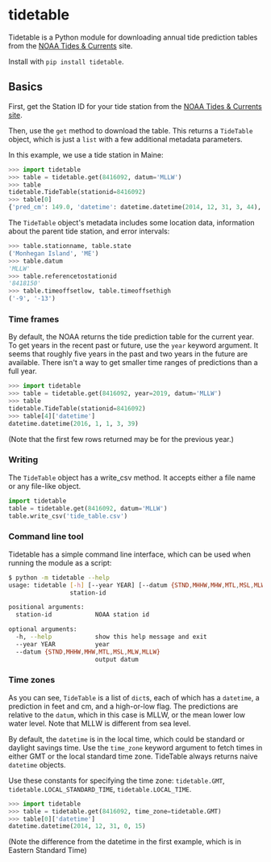tidetable
=========

Tidetable is a Python module for downloading annual tide prediction tables from the [NOAA Tides & Currents](http://tidesandcurrents.noaa.gov) site.

Install with `pip install tidetable`.

## Basics

First, get the Station ID for your tide station from the [NOAA Tides & Currents site](http://tidesandcurrents.noaa.gov/tide_predictions.html).

Then, use the `get` method to download the table. This returns a `TideTable` object, which is just a `list` with a few additional metadata parameters. 

In this example, we use a tide station in Maine:
````python
>>> import tidetable
>>> table = tidetable.get(8416092, datum='MLLW')
>>> table
tidetable.TideTable(stationid=8416092)
>>> table[0]
{'pred_cm': 149.0, 'datetime': datetime.datetime(2014, 12, 31, 3, 44), 'pred_ft': 4.9, 'high_low': 'H'}
````

The `TideTable` object's metadata includes some location data, information about the parent tide station, and error intervals: 
````python
>>> table.stationname, table.state
('Monhegan Island', 'ME')
>>> table.datum
'MLLW'
>>> table.referencetostationid
'8418150'
>>> table.timeoffsetlow, table.timeoffsethigh
('-9', '-13')
````

### Time frames

By default, the NOAA returns the tide prediction table for the current year. To get years in the recent past or future, use the `year` keyword argument. It seems that roughly five years in the past and two years in the future are available. There isn't a way to get smaller time ranges of predictions than a full year.

````python
>>> import tidetable
>>> table = tidetable.get(8416092, year=2019, datum='MLLW')
>>> table
tidetable.TideTable(stationid=8416092)
>>> table[4]['datetime']
datetime.datetime(2016, 1, 1, 3, 39)
````

(Note that the first few rows returned may be for the previous year.)

### Writing

The `TideTable` object has a write_csv method. It accepts either a file name or any file-like object.

````python
import tidetable
table = tidetable.get(8416092, datum='MLLW')
table.write_csv('tide_table.csv')
````

### Command line tool

Tidetable has a simple command line interface, which can be used when running the module as a script:
```bash
$ python -m tidetable --help
usage: tidetable [-h] [--year YEAR] [--datum {STND,MHHW,MHW,MTL,MSL,MLW,MLLW}]
                 station-id

positional arguments:
  station-id            NOAA station id

optional arguments:
  -h, --help            show this help message and exit
  --year YEAR           year
  --datum {STND,MHHW,MHW,MTL,MSL,MLW,MLLW}
                        output datum
```

### Time zones

As you can see, `TideTable` is a list of `dict`s, each of which has a `datetime`, a prediction in feet and cm, and a high-or-low flag. The predictions are relative to the `datum`, which in this case is MLLW, or the mean lower low water level. Note that MLLW is different from sea level.

By default, the `datetime` is in the local time, which could be standard or daylight savings time. Use the `time_zone` keyword argument to fetch times in either GMT or the local standard time zone. TideTable always returns naive `datetime` objects.

Use these constants for specifying the time zone: `tidetable.GMT`, `tidetable.LOCAL_STANDARD_TIME`, `tidetable.LOCAL_TIME`.

````python
>>> import tidetable
>>> table = tidetable.get(8416092, time_zone=tidetable.GMT)
>>> table[0]['datetime']
datetime.datetime(2014, 12, 31, 0, 15)
````

(Note the difference from the datetime in the first example, which is in Eastern Standard Time)

